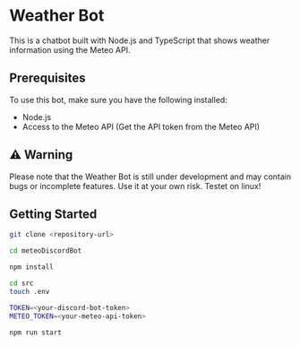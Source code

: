 # Weather Bot

This is a chatbot built with Node.js and TypeScript that shows weather information using the Meteo API.

## Prerequisites

To use this bot, make sure you have the following installed:

- Node.js
- Access to the Meteo API (Get the API token from the Meteo API)

## ⚠️ Warning

Please note that the Weather Bot is still under development and may contain bugs or incomplete features. Use it at your own risk. Testet on linux!

## Getting Started

```bash
git clone <repository-url>

cd meteoDiscordBot

npm install

cd src
touch .env

TOKEN=<your-discord-bot-token>
METEO_TOKEN=<your-meteo-api-token>

npm run start
